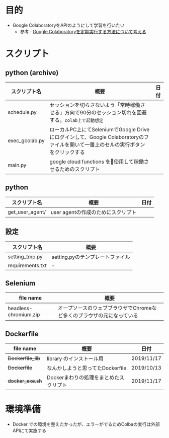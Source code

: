 # 目的
- Google ColaboratoryをAPIのようにして学習を行いたい
    - 参考 : [Google Colaboratoryを定期実行する方法について考える](https://qiita.com/Fortinbras/items/4cfa9269af2ab8d1d4d5)

# スクリプト
## python (archive)
|スクリプト名|概要|日付|
|---|---|---|
|schedule.py|セッションを切らさないよう「常時稼働させる」方向で90分のセッション切れを回避する。```colab上で起動想定```|
|exec_gcolab.py|ローカルPC上にてSeleniumでGoogle Driveにログインして、Google Colaboratoryのファイルを開いて一番上のセルの実行ボタンをクリックする|
|main.py|google cloud functions を使用して稼働させるためのスクリプト|

## python
|スクリプト名|概要|日付|
|---|---|---|
|get_user_agent/|user agentの作成のためにスクリプト|

## 設定
|スクリプト名|概要|
|---|---|
|setting_tmp.py|setting.pyのテンプレートファイル|
|requirements.txt|-|

## Selenium
|file name|概要|
|---|---|
|headless-chromium.zip|オープソースのウェブブラウザでChromeなど多くのブラウザの元になっている|

## Dockerfile
|file name|概要|日付|
|---|---|---|
|~~Dockerfile_lib~~|library のインストール用|2019/11/17|
|~~Dockerfile~~| なんかしようと思ってたDockerfile|2019/10/13|
|~~docker_exe.sh~~|Dockerまわりの処理をまとめたスクリプト|2019/11/17|


# 環境準備
- Docker での環境を整えたかったが、エラーがでるためColbaの実行は外部APIにて実施する
